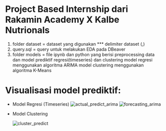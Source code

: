 # Project Based Internship dari Rakamin Academy X Kalbe Nutrionals
1. folder dataset = dataset yang digunakan
   *** delimiter dataset (,)
2. query.sql = query untuk melakukan EDA pada DBeaver
3. folder models = file ipynb dan python yang berisi preprocessing data dan model prediktif regresi(timeseries) dan clustering
   model regresi menggunakan algoritma ARIMA
   model clustering menggunakan algoritma K-Means

# Visualisasi model prediktif:
- Model Regresi (Timeseries)
  ![actual_predict_arima](https://github.com/adiwira09/VIX_Rakamin_Kalbe/assets/61595879/c8612454-35be-423d-8191-572a077570a7) 
  ![forecasting_arima](https://github.com/adiwira09/VIX_Rakamin_Kalbe/assets/61595879/262e594f-c874-4328-912f-02a94b3af851)

- Model Clustering
  
  ![cluster_predict](https://github.com/adiwira09/VIX_Rakamin_Kalbe/assets/61595879/1dab57d7-65d4-4f12-94ff-f8bed6e272f5)
